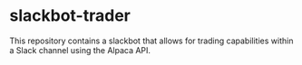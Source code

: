 # slackbot-trader

This repository contains a slackbot that allows for trading capabilities within a Slack channel using the Alpaca API.

